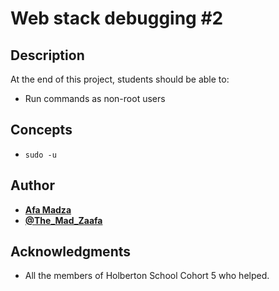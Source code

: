 # Web stack debugging #2

## Description
At the end of this project, students should be able to:

* Run commands as non-root users


## Concepts
* ``sudo -u``

## Author

* [**Afa Madza**](https://github.com/AfaMadza)
* [**@The_Mad_Zaafa**](https://twitter.com/The_Mad_Zaafa)

## Acknowledgments
* All the members of Holberton School Cohort 5 who helped.